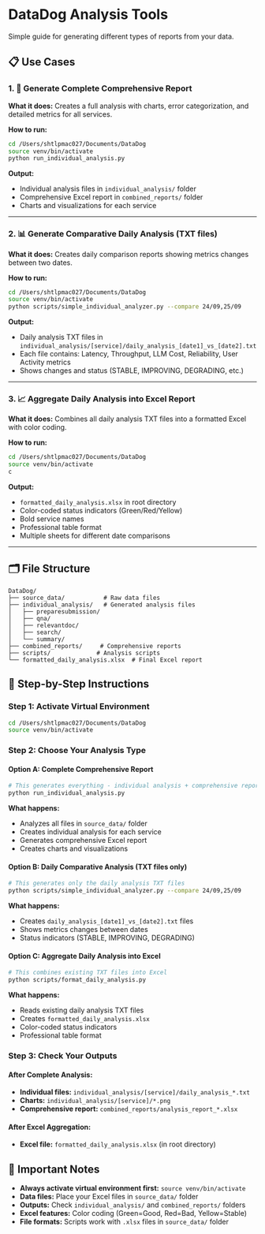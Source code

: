 # DataDog Analysis Tools

Simple guide for generating different types of reports from your data.

## 📋 Use Cases

### 1. 🎯 Generate Complete Comprehensive Report
**What it does:** Creates a full analysis with charts, error categorization, and detailed metrics for all services.

**How to run:**
```bash
cd /Users/shtlpmac027/Documents/DataDog
source venv/bin/activate
python run_individual_analysis.py
```

**Output:** 
- Individual analysis files in `individual_analysis/` folder
- Comprehensive Excel report in `combined_reports/` folder
- Charts and visualizations for each service

---

### 2. 📊 Generate Comparative Daily Analysis (TXT files)
**What it does:** Creates daily comparison reports showing metrics changes between two dates.

**How to run:**
```bash
cd /Users/shtlpmac027/Documents/DataDog
source venv/bin/activate
python scripts/simple_individual_analyzer.py --compare 24/09,25/09
```

**Output:** 
- Daily analysis TXT files in `individual_analysis/[service]/daily_analysis_[date1]_vs_[date2].txt`
- Each file contains: Latency, Throughput, LLM Cost, Reliability, User Activity metrics
- Shows changes and status (STABLE, IMPROVING, DEGRADING, etc.)

---

### 3. 📈 Aggregate Daily Analysis into Excel Report
**What it does:** Combines all daily analysis TXT files into a formatted Excel with color coding.

**How to run:**
```bash
cd /Users/shtlpmac027/Documents/DataDog
source venv/bin/activate
c
```

**Output:** 
- `formatted_daily_analysis.xlsx` in root directory
- Color-coded status indicators (Green/Red/Yellow)
- Bold service names
- Professional table format
- Multiple sheets for different date comparisons

---

## 🗂️ File Structure

```
DataDog/
├── source_data/           # Raw data files
├── individual_analysis/   # Generated analysis files
│   ├── preparesubmission/
│   ├── qna/
│   ├── relevantdoc/
│   ├── search/
│   └── summary/
├── combined_reports/     # Comprehensive reports
├── scripts/             # Analysis scripts
└── formatted_daily_analysis.xlsx  # Final Excel report
```

## 🚀 Step-by-Step Instructions

### **Step 1: Activate Virtual Environment**
```bash
cd /Users/shtlpmac027/Documents/DataDog
source venv/bin/activate
```

### **Step 2: Choose Your Analysis Type**

#### **Option A: Complete Comprehensive Report**
```bash
# This generates everything - individual analysis + comprehensive report
python run_individual_analysis.py
```
**What happens:**
- Analyzes all files in `source_data/` folder
- Creates individual analysis for each service
- Generates comprehensive Excel report
- Creates charts and visualizations

#### **Option B: Daily Comparative Analysis (TXT files only)**
```bash
# This generates only the daily analysis TXT files
python scripts/simple_individual_analyzer.py --compare 24/09,25/09
```
**What happens:**
- Creates `daily_analysis_[date1]_vs_[date2].txt` files
- Shows metrics changes between dates
- Status indicators (STABLE, IMPROVING, DEGRADING)

#### **Option C: Aggregate Daily Analysis into Excel**
```bash
# This combines existing TXT files into Excel
python scripts/format_daily_analysis.py
```
**What happens:**
- Reads existing daily analysis TXT files
- Creates `formatted_daily_analysis.xlsx`
- Color-coded status indicators
- Professional table format

### **Step 3: Check Your Outputs**

#### **After Complete Analysis:**
- **Individual files:** `individual_analysis/[service]/daily_analysis_*.txt`
- **Charts:** `individual_analysis/[service]/*.png`
- **Comprehensive report:** `combined_reports/analysis_report_*.xlsx`

#### **After Excel Aggregation:**
- **Excel file:** `formatted_daily_analysis.xlsx` (in root directory)

## 📝 Important Notes

- **Always activate virtual environment first:** `source venv/bin/activate`
- **Data files:** Place your Excel files in `source_data/` folder
- **Outputs:** Check `individual_analysis/` and `combined_reports/` folders
- **Excel features:** Color coding (Green=Good, Red=Bad, Yellow=Stable)
- **File formats:** Scripts work with `.xlsx` files in `source_data/` folder
